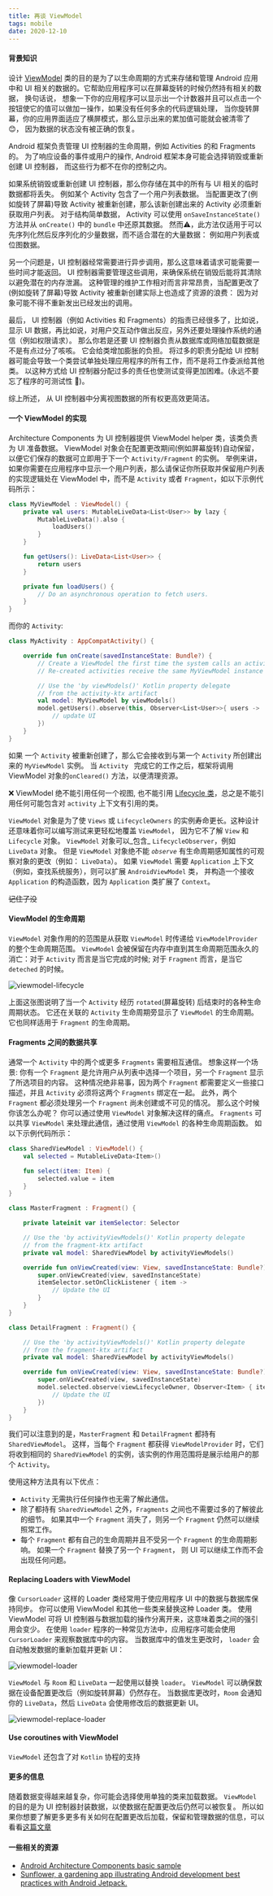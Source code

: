 ```yaml
---
title: 再谈 ViewModel
tags: mobile
date: 2020-12-10
---
```


#### 背景知识

设计 [ViewModel](https://developer.android.com/reference/androidx/lifecycle/ViewModel) 类的目的是为了以生命周期的方式来存储和管理 Android 应用中和 UI 相关的数据的。它帮助应用程序可以在屏幕旋转的时候仍然持有相关的数据， 换句话说， 想象一下你的应用程序可以显示出一个计数器并且可以点击一个按钮使它的值可以做加一操作，如果没有任何多余的代码逻辑处理， 当你旋转屏幕，你的应用界面适应了横屏模式，那么显示出来的累加值可能就会被清零了 😊， 因为数据的状态没有被正确的恢复。

Android 框架负责管理 UI 控制器的生命周期，例如 Activities 的和 Fragments 的。 为了响应设备的事件或用户的操作, Android 框架本身可能会选择销毁或重新创建 UI 控制器， 而这些行为都不在你的控制之内。

如果系统销毁或重新创建 UI 控制器，那么你存储在其中的所有与 UI 相关的临时数据都将丢失。 例如某个 Activity 包含了一个用户列表数据。 当配置更改了(例如旋转了屏幕)导致 Activity 被重新创建，那么该新创建出来的 Activity 必须重新获取用户列表。   对于结构简单数据， Activity 可以使用 `onSaveInstanceState()` 方法并从 `onCreate()` 中的 `bundle` 中还原其数据。 然而⚠️，此方法仅适用于可以先序列化然后反序列化的少量数据，而不适合潜在的大量数据： 例如用户列表或位图数据。

另一个问题是，UI 控制器经常需要进行异步调用，那么这意味着请求可能需要一些时间才能返回。 UI 控制器需要管理这些调用，来确保系统在销毁后能将其清除以避免潜在的内存泄漏。 这种管理的维护工作相对而言非常昂贵，当配置更改了(例如旋转了屏幕)导致 Activity 被重新创建实际上也造成了资源的浪费： 因为对象可能不得不重新发出已经发出的调用。

最后， UI 控制器（例如 Activities 和 Fragments）的指责已经很多了，比如说，显示 UI 数据，再比如说，对用户交互动作做出反应，另外还要处理操作系统的通信（例如权限请求）。 那么你若是还要 UI 控制器负责从数据库或网络加载数据是不是有点过分了咳咳。 它会给类增加膨胀的负担。 将过多的职责分配给 UI 控制器可能会导致一个类尝试单独处理应用程序的所有工作，而不是将工作委派给其他类。 以这种方式给 UI 控制器分配过多的责任也使测试变得更加困难。(永远不要忘了程序的可测试性 🐷)。

综上所述， 从 UI 控制器中分离视图数据的所有权更高效更简洁。

#### 一个 ViewModel 的实现
Architecture Components 为 UI 控制器提供 ViewModel helper 类，该类负责为 UI 准备数据。 ViewModel 对象会在配置更改期间(例如屏幕旋转)自动保留，以便它们保存的数据可立即用于下一个 `Activity/Fragment` 的实例。
举例来讲，如果你需要在应用程序中显示一个用户列表，那么请保证你所获取并保留用户列表的实现逻辑处在 ViewModel 中，而不是 `Activity` 或者 `Fragment`，如以下示例代码所示：

```kotlin
class MyViewModel : ViewModel() {
    private val users: MutableLiveData<List<User>> by lazy {
        MutableLiveData().also {
            loadUsers()
        }
    }

    fun getUsers(): LiveData<List<User>> {
        return users
    }

    private fun loadUsers() {
        // Do an asynchronous operation to fetch users.
    }
}
```

而你的 `Activity`:

```kotlin
class MyActivity : AppCompatActivity() {

    override fun onCreate(savedInstanceState: Bundle?) {
        // Create a ViewModel the first time the system calls an activity's onCreate() method.
        // Re-created activities receive the same MyViewModel instance created by the first activity.

        // Use the 'by viewModels()' Kotlin property delegate
        // from the activity-ktx artifact
        val model: MyViewModel by viewModels()
        model.getUsers().observe(this, Observer<List<User>>{ users ->
            // update UI
        })
    }
}
```

如果 一个 `Activity` 被重新创建了，那么它会接收到与第一个  `Activity`  所创建出来的 `MyViewModel` 实例。 当 `Activity ` 完成它的工作之后，框架将调用 ViewModel 对象的`onCleared()` 方法，以便清理资源。

❌ ViewModel 绝不能引用任何一个视图,  也不能引用 [Lifecycle 类](https://developer.android.com/reference/androidx/lifecycle/Lifecycle)，总之是不能引用任何可能包含对 `activity` 上下文有引用的类。

`ViewModel` 对象是为了使 `Views` 或 `LifecycleOwners` 的实例寿命更长。这种设计还意味着你可以编写测试来更轻松地覆盖 `ViewModel`， 因为它不了解 `View` 和 `Lifecycle` 对象。
`ViewModel` 对象可以_包含_ `LifecycleObserver`，例如 `LiveData` 对象。 但是 `ViewModel` 对象绝不能 _`observe`_ 有生命周期感知属性的可观察对象的更改（例如： `LiveData`）。
如果 `ViewModel` 需要 `Application` 上下文（例如，查找系统服务），则可以扩展 `AndroidViewModel` 类， 并构造一个接收 `Application` 的构造函数，因为 `Application` 类扩展了 `Context`。

~~记住了没~~

#### ViewModel 的生命周期
`ViewModel` 对象作用的的范围是从获取 `ViewModel` 时传递给 `ViewModelProvider` 的整个生命周期范围。 `ViewModel` 会被保留在内存中直到其生命周期范围永久的消亡：对于 `Activity` 而言是当它完成的时候; 对于 `Fragment` 而言，是当它 `deteched` 的时候。

![viewmodel-lifecycle](/media/img/viewmodel/viewmodel-lifecycle.png)

上面这张图说明了当一个 `Activity` 经历 `rotated`(屏幕旋转) 后结束时的各种生命周期状态。 它还在关联的 `Activity` 生命周期旁显示了 `ViewModel` 的生命周期。 它也同样适用于 `Fragment` 的生命周期。

#### Fragments 之间的数据共享
通常一个 `Activity` 中的两个或更多 `Fragments` 需要相互通信。 想象这样一个场景:
你有一个 `Fragment` 是允许用户从列表中选择一个项目，另一个 `Fragment` 显示了所选项目的内容。 这种情况绝非易事，因为两个 `Fragment` 都需要定义一些接口描述，并且 `Activity` 必须将这两个 `Fragments` 绑定在一起。 此外，两个 `Fragment` 都必须处理另一个 `Fragment` 尚未创建或不可见的情况。
那么这个时候你该怎么办呢？ 你可以通过使用 `ViewModel` 对象解决这样的痛点。 `Fragments` 可以共享 `ViewModel` 来处理此通信，通过使用 `ViewModel` 的各种生命周期函数。 如以下示例代码所示：

```kotlin
class SharedViewModel : ViewModel() {
    val selected = MutableLiveData<Item>()

    fun select(item: Item) {
        selected.value = item
    }
}

class MasterFragment : Fragment() {

    private lateinit var itemSelector: Selector

    // Use the 'by activityViewModels()' Kotlin property delegate
    // from the fragment-ktx artifact
    private val model: SharedViewModel by activityViewModels()

    override fun onViewCreated(view: View, savedInstanceState: Bundle?) {
        super.onViewCreated(view, savedInstanceState)
        itemSelector.setOnClickListener { item ->
            // Update the UI
        }
    }
}

class DetailFragment : Fragment() {

    // Use the 'by activityViewModels()' Kotlin property delegate
    // from the fragment-ktx artifact
    private val model: SharedViewModel by activityViewModels()

    override fun onViewCreated(view: View, savedInstanceState: Bundle?) {
        super.onViewCreated(view, savedInstanceState)
        model.selected.observe(viewLifecycleOwner, Observer<Item> { item ->
            // Update the UI
        })
    }
}
```

我们可以注意到的是，`MasterFragment` 和 `DetailFragment` 都持有 `SharedViewModel`。 这样，当每个 `Fragment` 都获得 `ViewModelProvider` 时，它们将收到相同的 `SharedViewModel` 的实例，该实例的作用范围将是展示给用户的那个 `Activity`。

使用这种方法具有以下优点：
* `Activity` 无需执行任何操作也无需了解此通信。
* 除了都持有 `SharedViewModel` 之外，`Fragments` 之间也不需要过多的了解彼此的细节。 如果其中一个 `Fragment` 消失了，则另一个 `Fragment` 仍然可以继续照常工作。
* 每个 `Fragment` 都有自己的生命周期并且不受另一个 `Fragment` 的生命周期影响。 如果一个 `Fragment` 替换了另一个 `Fragment`， 则 UI 可以继续工作而不会出现任何问题。

#### Replacing Loaders with ViewModel
像 `CursorLoader` 这样的 Loader 类经常用于使应用程序 UI 中的数据与数据库保持同步。 你可以使用 ViewModel 和其他一些类来替换这种 Loader 类。 使用 ViewModel 可将 UI 控制器与数据加载的操作分离开来，这意味着类之间的强引用会变少。
在使用 `loader` 程序的一种常见方法中，应用程序可能会使用 `CursorLoader` 来观察数据库中的内容。 当数据库中的值发生更改时， `loader` 会自动触发数据的重新加载并更新 UI：

![viewmodel-loader](/media/img/viewmodel/viewmodel-loader.png)

`ViewModel` 与 `Room` 和 `LiveData` 一起使用以替换 `loader`。 `ViewModel` 可以确保数据在设备配置更改后（例如旋转屏幕）仍然存在。 当数据库更改时，`Room` 会通知你的 `LiveData`，然后 `LiveData` 会使用修改后的数据更新 UI。

![viewmodel-replace-loader](/media/img/viewmodel/viewmodel-replace-loader.png)

#### Use coroutines with ViewModel
`ViewModel` 还包含了对 `Kotlin` 协程的支持

#### 更多的信息
随着数据变得越来越复杂，你可能会选择使用单独的类来加载数据。 `ViewModel` 的目的是为 UI 控制器封装数据，以使数据在配置更改后仍然可以被恢复。 所以如果你想要了解更多更多有关如何在配置更改后加载，保留和管理数据的信息，可以看看[这篇文章](https://developer.android.com/topic/libraries/architecture/saving-states)

#### 一些相关的资源
* [Android Architecture Components basic sample](https://github.com/android/architecture-components-samples/tree/main/BasicSample)
* [Sunflower, a gardening app illustrating Android development best practices with Android Jetpack.](https://github.com/android/sunflower)




